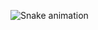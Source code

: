 
![Snake animation](https://github.com/Parthu110/Parthu110/blob/output/github-contribution-grid-snake.svg)
